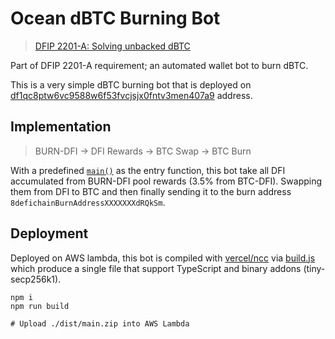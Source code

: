 # Ocean dBTC Burning Bot

> [DFIP 2201-A: Solving unbacked dBTC](https://github.com/DeFiCh/dfips/issues/101)

Part of DFIP 2201-A requirement; an automated wallet bot to burn dBTC.

This is a very simple dBTC burning bot that is deployed
on [df1qc8ptw6vc9588w6f53fvcjsjx0fntv3men407a9](https://defiscan.live/address/df1qc8ptw6vc9588w6f53fvcjsjx0fntv3men407a9)
address.

## Implementation

> BURN-DFI -> DFI Rewards -> BTC Swap -> BTC Burn

With a predefined [`main()`](./src/main.ts) as the entry function, this bot take all DFI accumulated from BURN-DFI pool
rewards (3.5% from BTC-DFI). Swapping them from DFI to BTC and then finally sending it to the burn
address `8defichainBurnAddressXXXXXXXdRQkSm`.

## Deployment

Deployed on AWS lambda, this bot is compiled with [vercel/ncc](https://github.com/vercel/ncc) via [build.js](./build.js)
which produce a single file that support TypeScript and binary addons (tiny-secp256k1).

```shell
npm i
npm run build

# Upload ./dist/main.zip into AWS Lambda
```
